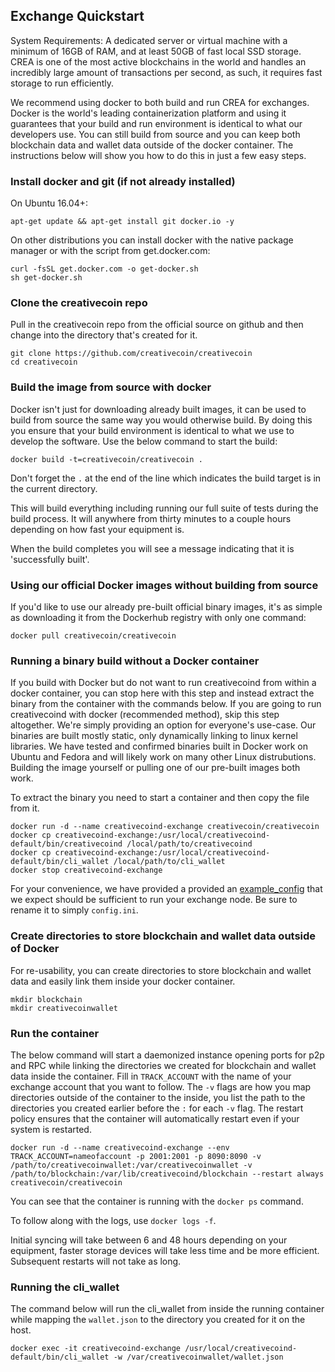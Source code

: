 Exchange Quickstart
-------------------

System Requirements: A dedicated server or virtual machine with a minimum of 16GB of RAM, and at least 50GB of fast local SSD storage. CREA is one of the most active blockchains in the world and handles an incredibly large amount of transactions per second, as such, it requires fast storage to run efficiently.

We recommend using docker to both build and run CREA for exchanges. Docker is the world's leading containerization platform and using it guarantees that your build and run environment is identical to what our developers use. You can still build from source and you can keep both blockchain data and wallet data outside of the docker container. The instructions below will show you how to do this in just a few easy steps.

### Install docker and git (if not already installed)

On Ubuntu 16.04+:
```
apt-get update && apt-get install git docker.io -y
```

On other distributions you can install docker with the native package manager or with the script from get.docker.com:
```
curl -fsSL get.docker.com -o get-docker.sh
sh get-docker.sh
```

### Clone the creativecoin repo

Pull in the creativecoin repo from the official source on github and then change into the directory that's created for it.
```
git clone https://github.com/creativecoin/creativecoin
cd creativecoin
```

### Build the image from source with docker

Docker isn't just for downloading already built images, it can be used to build from source the same way you would otherwise build. By doing this you ensure that your build environment is identical to what we use to develop the software. Use the below command to start the build:

```
docker build -t=creativecoin/creativecoin .
```

Don't forget the `.` at the end of the line which indicates the build target is in the current directory.

This will build everything including running our full suite of tests during the build process. It will anywhere from thirty minutes to a couple hours depending on how fast your equipment is.

When the build completes you will see a message indicating that it is 'successfully built'.

### Using our official Docker images without building from source

If you'd like to use our already pre-built official binary images, it's as simple as downloading it from the Dockerhub registry with only one command:

```
docker pull creativecoin/creativecoin
```

### Running a binary build without a Docker container

If you build with Docker but do not want to run creativecoind from within a docker container, you can stop here with this step and instead extract the binary from the container with the commands below. If you are going to run creativecoind with docker (recommended method), skip this step altogether. We're simply providing an option for everyone's use-case. Our binaries are built mostly static, only dynamically linking to linux kernel libraries. We have tested and confirmed binaries built in Docker work on Ubuntu and Fedora and will likely work on many other Linux distrubutions. Building the image yourself or pulling one of our pre-built images both work.

To extract the binary you need to start a container and then copy the file from it.

```
docker run -d --name creativecoind-exchange creativecoin/creativecoin
docker cp creativecoind-exchange:/usr/local/creativecoind-default/bin/creativecoind /local/path/to/creativecoind
docker cp creativecoind-exchange:/usr/local/creativecoind-default/bin/cli_wallet /local/path/to/cli_wallet
docker stop creativecoind-exchange
```

For your convenience, we have provided a provided an [example\_config](example\_config.ini) that we expect should be sufficient to run your exchange node. Be sure to rename it to simply `config.ini`.

### Create directories to store blockchain and wallet data outside of Docker

For re-usability, you can create directories to store blockchain and wallet data and easily link them inside your docker container.

```
mkdir blockchain
mkdir creativecoinwallet
```

### Run the container

The below command will start a daemonized instance opening ports for p2p and RPC  while linking the directories we created for blockchain and wallet data inside the container. Fill in `TRACK_ACCOUNT` with the name of your exchange account that you want to follow. The `-v` flags are how you map directories outside of the container to the inside, you list the path to the directories you created earlier before the `:` for each `-v` flag. The restart policy ensures that the container will automatically restart even if your system is restarted.

```
docker run -d --name creativecoind-exchange --env TRACK_ACCOUNT=nameofaccount -p 2001:2001 -p 8090:8090 -v /path/to/creativecoinwallet:/var/creativecoinwallet -v /path/to/blockchain:/var/lib/creativecoind/blockchain --restart always creativecoin/creativecoin
```

You can see that the container is running with the `docker ps` command.

To follow along with the logs, use `docker logs -f`.

Initial syncing will take between 6 and 48 hours depending on your equipment, faster storage devices will take less time and be more efficient. Subsequent restarts will not take as long.

### Running the cli_wallet

The command below will run the cli_wallet from inside the running container while mapping the `wallet.json` to the directory you created for it on the host.

```
docker exec -it creativecoind-exchange /usr/local/creativecoind-default/bin/cli_wallet -w /var/creativecoinwallet/wallet.json
```
